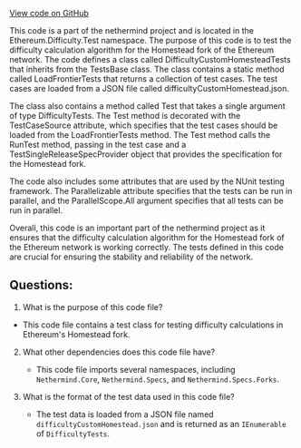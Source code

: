 [View code on GitHub](https://github.com/nethermindeth/nethermind/Ethereum.Difficulty.Test/DifficultyCustomHomesteadTests.cs)

This code is a part of the nethermind project and is located in the Ethereum.Difficulty.Test namespace. The purpose of this code is to test the difficulty calculation algorithm for the Homestead fork of the Ethereum network. The code defines a class called DifficultyCustomHomesteadTests that inherits from the TestsBase class. The class contains a static method called LoadFrontierTests that returns a collection of test cases. The test cases are loaded from a JSON file called difficultyCustomHomestead.json.

The class also contains a method called Test that takes a single argument of type DifficultyTests. The Test method is decorated with the TestCaseSource attribute, which specifies that the test cases should be loaded from the LoadFrontierTests method. The Test method calls the RunTest method, passing in the test case and a TestSingleReleaseSpecProvider object that provides the specification for the Homestead fork.

The code also includes some attributes that are used by the NUnit testing framework. The Parallelizable attribute specifies that the tests can be run in parallel, and the ParallelScope.All argument specifies that all tests can be run in parallel.

Overall, this code is an important part of the nethermind project as it ensures that the difficulty calculation algorithm for the Homestead fork of the Ethereum network is working correctly. The tests defined in this code are crucial for ensuring the stability and reliability of the network.
## Questions: 
 1. What is the purpose of this code file?
   - This code file contains a test class for testing difficulty calculations in Ethereum's Homestead fork.

2. What other dependencies does this code file have?
   - This code file imports several namespaces, including `Nethermind.Core`, `Nethermind.Specs`, and `Nethermind.Specs.Forks`.

3. What is the format of the test data used in this code file?
   - The test data is loaded from a JSON file named `difficultyCustomHomestead.json` and is returned as an `IEnumerable` of `DifficultyTests`.